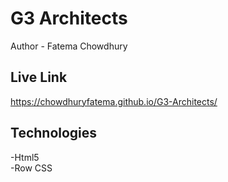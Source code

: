 # G3 Architects
Author - Fatema Chowdhury
## Live Link
https://chowdhuryfatema.github.io/G3-Architects/
## Technologies
-Html5 </br>
-Row CSS

